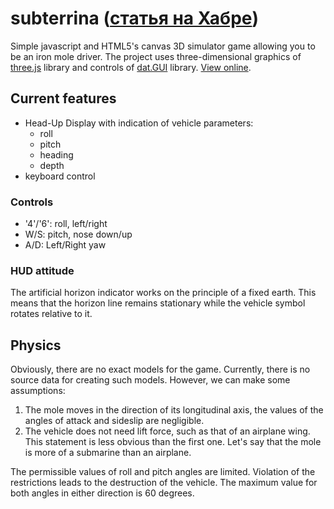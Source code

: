 # subterrina ([статья на Хабре](https://habr.com/ru/post/537964/))
Simple javascript and HTML5's canvas 3D simulator game allowing you to be an iron mole driver. The project uses three-dimensional graphics of [three.js](https://github.com/mrdoob/three.js) library and controls of [dat.GUI](https://github.com/dataarts/dat.gui) library.
[View online](https://yeryomin1.github.io/subterrina/).
## Current features
* Head-Up Display with indication of vehicle parameters:
  * roll
  * pitch
  * heading
  * depth
* keyboard control
### Controls
* '4'/'6': roll, left/right
* W/S: pitch, nose down/up
* A/D: Left/Right yaw
### HUD attitude
The artificial horizon indicator works on the principle of a fixed earth. This means that the horizon line remains stationary while the vehicle symbol rotates relative to it.
## Physics
Obviously, there are no exact models for the game. Currently, there is no source data for creating such models. However, we can make some assumptions:
1. The mole moves in the direction of its longitudinal axis, the values of the angles of attack and sideslip are negligible.
2. The vehicle does not need lift force, such as that of an airplane wing. This statement is less obvious than the first one. Let's say that the mole is more of a submarine than an airplane.

The permissible values of roll and pitch angles are limited. Violation of the restrictions leads to the destruction of the vehicle. The maximum value for both angles in either direction is 60 degrees.
